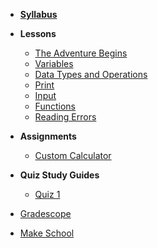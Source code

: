 *  **[Syllabus](README.md)**
- **Lessons**
  - [The Adventure Begins](Lessons/adventure_begins.md)
  - [Variables](Lessons/variables.md)
  - [Data Types and Operations](Lessons/datatypes_operations.md)
  - [Print](Lessons/print.md)
  - [Input](Lessons/input.md)
  - [Functions](Lessons/functions.md)
  - [Reading Errors](Lessons/reading_errors.md)
  
- **Assignments**
  - [Custom Calculator](Lessons/custom_calculator.md)

- **Quiz Study Guides**
  - [Quiz 1](Lessons/quiz1.md)

* [Gradescope](https://www.gradescope.com/courses/154615)

* [Make School](https://www.makeschool.com)
